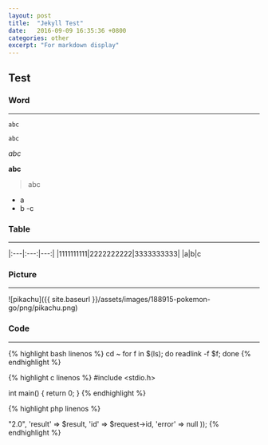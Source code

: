 ```yaml
---
layout: post
title:  "Jekyll Test"
date:   2016-09-09 16:35:36 +0800
categories: other
excerpt: "For markdown display"
---
```


## Test

### Word

---

`abc`

```
abc
```
*abc*

**abc**

> abc

- a
 - b
  -c

### Table

---

|:---|:---:|---:|
|1111111111|2222222222|3333333333|
|a|b|c


### Picture

---

![pikachu]({{ site.baseurl }}/assets/images/188915-pokemon-go/png/pikachu.png)


### Code

---

{% highlight bash linenos %}
cd ~
for f in $(ls); do
	readlink -f $f;
done
{% endhighlight %}

{% highlight c linenos %}
#include <stdio.h>

int main()
{
	return 0;
}
{% endhighlight %}

{% highlight php linenos %}
<?php
header('Content-Type: application/json');

echo json_encode(array(
    'jsonrpc' => "2.0",
    'result' => $result,
    'id' => $request->id,
    'error' => null
));
{% endhighlight %}


